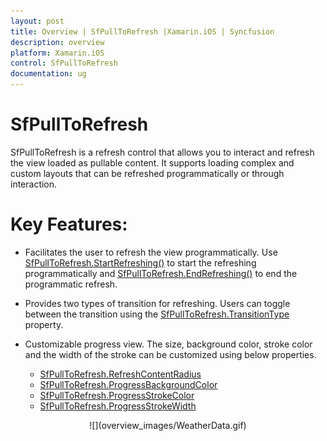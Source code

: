 ```yaml
---
layout: post
title: Overview | SfPullToRefresh |Xamarin.iOS | Syncfusion
description: overview
platform: Xamarin.iOS
control: SfPullToRefresh
documentation: ug
---
```


# SfPullToRefresh

SfPullToRefresh is a refresh control that allows you to interact and refresh the view loaded as pullable content. It supports loading complex and custom layouts that can be refreshed programmatically or through interaction.

# Key Features:

* Facilitates the user to refresh the view programmatically. Use [SfPullToRefresh.StartRefreshing()](https://help.syncfusion.com/cr/cref_files/xamarin-ios/sfpulltorefresh/Syncfusion.SfPullToRefresh.iOS~Syncfusion.SfPullToRefresh.SfPullToRefresh~StartRefreshing.html) to start the refreshing programmatically and [SfPullToRefresh.EndRefreshing()](https://help.syncfusion.com/cr/cref_files/xamarin-ios/sfpulltorefresh/Syncfusion.SfPullToRefresh.iOS~Syncfusion.SfPullToRefresh.SfPullToRefresh~EndRefreshing.html) to end the programmatic refresh.

* Provides two types of transition for refreshing. Users can toggle between the transition using the  [SfPullToRefresh.TransitionType](https://help.syncfusion.com/cr/cref_files/xamarin-ios/sfpulltorefresh/Syncfusion.SfPullToRefresh.iOS~Syncfusion.SfPullToRefresh.SfPullToRefresh~TransitionType.html) property. 

* Customizable progress view. The size, background color, stroke color and the width of the stroke can be customized using below properties. 
  * [SfPullToRefresh.RefreshContentRadius](https://help.syncfusion.com/cr/cref_files/xamarin-ios/sfpulltorefresh/Syncfusion.SfPullToRefresh.iOS~Syncfusion.SfPullToRefresh.SfPullToRefresh~RefreshContentRadius.html)
  * [SfPullToRefresh.ProgressBackgroundColor](https://help.syncfusion.com/cr/cref_files/xamarin-ios/sfpulltorefresh/Syncfusion.SfPullToRefresh.iOS~Syncfusion.SfPullToRefresh.SfPullToRefresh~ProgressBackgroundColor.html)
  * [SfPullToRefresh.ProgressStrokeColor](https://help.syncfusion.com/cr/cref_files/xamarin-ios/sfpulltorefresh/Syncfusion.SfPullToRefresh.iOS~Syncfusion.SfPullToRefresh.SfPullToRefresh~ProgressStrokeColor.html)
  * [SfPullToRefresh.ProgressStrokeWidth](https://help.syncfusion.com/cr/cref_files/xamarin-ios/sfpulltorefresh/Syncfusion.SfPullToRefresh.iOS~Syncfusion.SfPullToRefresh.SfPullToRefresh~ProgressStrokeWidth.html)

<div style="text-align:center" markdown="1">
![](overview_images/WeatherData.gif)
</div>
